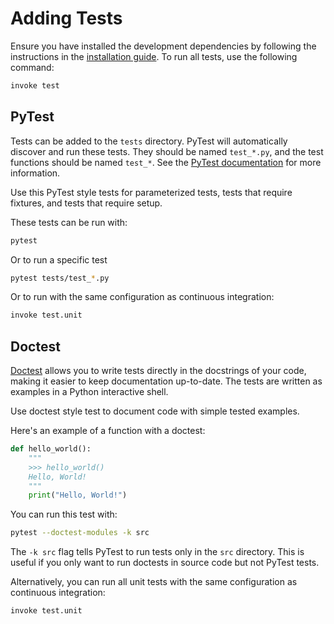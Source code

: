 # Adding Tests

Ensure you have installed the development dependencies by following the instructions
in the [installation guide](../installation.rst). To run all tests, use the following command:

```bash
invoke test
```

## PyTest

Tests can be added to the ``tests`` directory. PyTest will automatically discover
and run these tests. They should be named ``test_*.py``, and the test functions
should be named ``test_*``. See the [PyTest documentation](https://docs.pytest.org)
for more information.

Use this PyTest style tests for parameterized tests, tests that require fixtures,
and tests that require setup.

These tests can be run with:

```bash
pytest
```

Or to run a specific test

```bash
pytest tests/test_*.py
```

Or to run with the same configuration as continuous integration:

```bash
invoke test.unit
```

## Doctest

[Doctest](https://docs.python.org/3/library/doctest.html) allows you to write
tests directly in the docstrings of your code, making it easier to keep documentation
up-to-date. The tests are written as examples in a Python interactive shell.

Use doctest style test to document code with simple tested examples.

Here's an example of a function with a doctest:

```python
def hello_world():
    """
    >>> hello_world()
    Hello, World!
    """
    print("Hello, World!")
```

You can run this test with:

```bash
pytest --doctest-modules -k src
```

The `-k src` flag tells PyTest to run tests only in the `src` directory. This is useful
if you only want to run doctests in source code but not PyTest tests.

Alternatively, you can run all unit tests with the same configuration as continuous integration:

```bash
invoke test.unit
```
